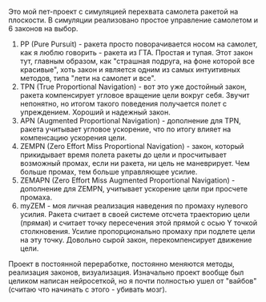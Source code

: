 Это мой пет-проект с симуляцией перехвата самолета ракетой на плоскости. В симуляции реализовано простое управление самолетом и 6 законов на выбор.
1) PP (Pure Pursuit) - ракета просто поворачивается носом на самолет, как я люблю говорить - ракета из ГТА. Простая и тупая. Этот закон тут, главным образом, как "страшная подруга, на фоне которой все красивые", хоть закон и является одним из самых интуитивных методов, типа "лети на самолет и все".
2) TPN (True Proportional Navigation) - вот это уже достойный закон, ракета компенсирует угловое вращение цели вокруг себя. Звучит непонятно, но итогом такого поведения получается полет с упреждением. Хороший и надежный закон.
3) APN (Augmented Proportional Navigation) - дополнение для TPN, ракета учитывает угловое ускорение, что по итогу влияет на компенсацию ускорения цели.
4) ZEMPN (Zero Effort Miss Proportional Navigation) - закон, который прикидывает время полета ракеты до цели и просчитывает возможный промах, если ни ракета, ни цель не маневрирует. Чем больше промах, тем больше управляющее усилие.
5) ZEMAPN (Zero Effort Miss Augmented Proportional Navigation) - дополнение для ZEMPN, учитывает ускорение цели при просчете промаха.
6) myZEM - моя личная реализация наведения по промаху нулевого усилия. Ракета считает в своей системе отсчета траекторию цели (прямая) и считает точку пересечения этой прямой с осью Y точкой столкновения. Усилие пропорционально промаху при подлете цели на эту точку. Довольно сырой закон, перекомпенсирует движение цели.

Проект в постоянной переработке, постоянно меняются методы, реализация законов, визуализация. Изначально проект вообще был целиком написан нейросеткой, но я почти полностью ушел от "вайбов" (считаю что начинать с этого - убивать мозг).
